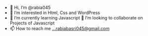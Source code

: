 - 👋 Hi, I’m @rabia045
- 👀 I’m interested in Html, Css and WordPress
- 🌱 I’m currently learning Javascript
💞️ I’m looking to collaborate on Projects of Javascript
- 📫 How to reach me ...rabiabasri045@gmail.com

<!---
rabia045/rabia045 is a ✨ special ✨ repository because its `README.md` (this file) appears on your GitHub profile.
You can click the Preview link to take a look at your changes.
--->
